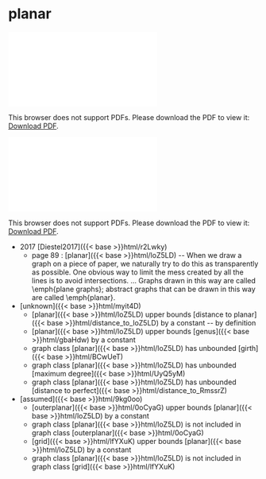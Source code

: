 # planar




<object data="../local_loZ5LD.pdf" type="application/pdf" width="100%" height="480px"><embed src="../local_loZ5LD.pdf"><p>This browser does not support PDFs. Please download the PDF to view it: <a href="../local_loZ5LD.pdf">Download PDF</a>.</p></embed></object>


<object data="../inclusions_loZ5LD.pdf" type="application/pdf" width="100%" height="480px"><embed src="../inclusions_loZ5LD.pdf"><p>This browser does not support PDFs. Please download the PDF to view it: <a href="../inclusions_loZ5LD.pdf">Download PDF</a>.</p></embed></object>

* 2017 [Diestel2017]({{< base >}}html/r2Lwky)
    * page 89 : [planar]({{< base >}}html/loZ5LD) -- When we draw a graph on a piece of paper, we naturally try to do this as transparently as possible. One obvious way to limit the mess created by all the lines is to avoid intersections. ... Graphs drawn in this way are called \emph{plane graphs}; abstract graphs that can be drawn in this way are called \emph{planar}.
*  [unknown]({{< base >}}html/myit4D)
    * [planar]({{< base >}}html/loZ5LD) upper bounds [distance to planar]({{< base >}}html/distance_to_loZ5LD) by a constant -- by definition
    * [planar]({{< base >}}html/loZ5LD) upper bounds [genus]({{< base >}}html/gbaHdw) by a constant
    * graph class [planar]({{< base >}}html/loZ5LD) has unbounded [girth]({{< base >}}html/BCwUeT)
    * graph class [planar]({{< base >}}html/loZ5LD) has unbounded [maximum degree]({{< base >}}html/UyQ5yM)
    * graph class [planar]({{< base >}}html/loZ5LD) has unbounded [distance to perfect]({{< base >}}html/distance_to_RmssrZ)
*  [assumed]({{< base >}}html/9kg0oo)
    * [outerplanar]({{< base >}}html/0oCyaG) upper bounds [planar]({{< base >}}html/loZ5LD) by a constant
    * graph class [planar]({{< base >}}html/loZ5LD) is not included in graph class [outerplanar]({{< base >}}html/0oCyaG)
    * [grid]({{< base >}}html/lfYXuK) upper bounds [planar]({{< base >}}html/loZ5LD) by a constant
    * graph class [planar]({{< base >}}html/loZ5LD) is not included in graph class [grid]({{< base >}}html/lfYXuK)